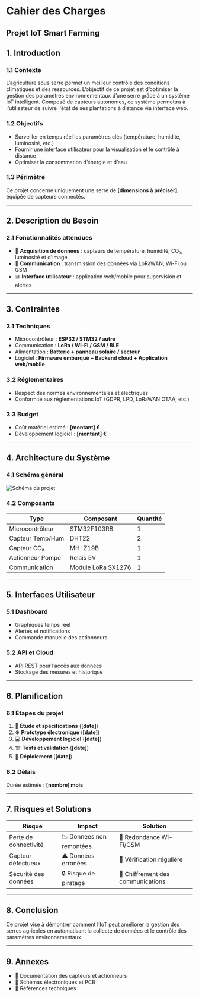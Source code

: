# Cahier des Charges  
## Projet IoT Smart Farming  

## 1. Introduction  
### 1.1 Contexte  
L’agriculture sous serre permet un meilleur contrôle des conditions climatiques et des ressources. L’objectif de ce projet est d’optimiser la gestion des paramètres environnementaux d’une serre grâce à un système IoT intelligent. Composé de capteurs autonomes, ce système permettra à l'utilisateur de suivre l'état de ses plantations à distance via interface web.  

### 1.2 Objectifs  
- Surveiller en temps réel les paramètres clés (température, humidité, luminosité, etc.)  
- Fournir une interface utilisateur pour la visualisation et le contrôle à distance  
- Optimiser la consommation d’énergie et d’eau  

### 1.3 Périmètre  
Ce projet concerne uniquement une serre de **[dimensions à préciser]**, équipée de capteurs connectés.  

---

## 2. Description du Besoin  
### 2.1 Fonctionnalités attendues  
- 📡 **Acquisition de données** : capteurs de température, humidité, CO₂, luminosité et d'image 
- 📲 **Communication** : transmission des données via LoRaWAN, Wi-Fi ou GSM  
- 📊 **Interface utilisateur** : application web/mobile pour supervision et alertes  

---

## 3. Contraintes  
### 3.1 Techniques  
- Microcontrôleur : **ESP32 / STM32 / autre**  
- Communication : **LoRa / Wi-Fi / GSM / BLE**  
- Alimentation : **Batterie + panneau solaire / secteur**  
- Logiciel : **Firmware embarqué + Backend cloud + Application web/mobile**  

### 3.2 Réglementaires  
- Respect des normes environnementales et électriques  
- Conformité aux réglementations IoT (GDPR, LPD, LoRaWAN OTAA, etc.)  

### 3.3 Budget  
- Coût matériel estimé : **[montant] €**  
- Développement logiciel : **[montant] €**  

---

## 4. Architecture du Système  
### 4.1 Schéma général  
![Schéma du projet](docs/ideas/draft.excalidraw)

### 4.2 Composants  
| Type | Composant | Quantité |  
|------|----------|----------|  
| Microcontrôleur | STM32F103RB | 1 |  
| Capteur Temp/Hum | DHT22 | 2 |  
| Capteur CO₂ | MH-Z19B | 1 |  
| Actionneur Pompe | Relais 5V | 1 |  
| Communication | Module LoRa SX1276 | 1 |  

---

## 5. Interfaces Utilisateur  
### 5.1 Dashboard  
- Graphiques temps réel  
- Alertes et notifications  
- Commande manuelle des actionneurs  

### 5.2 API et Cloud  
- API REST pour l’accès aux données  
- Stockage des mesures et historique  

---

## 6. Planification  
### 6.1 Étapes du projet  
1. 📌 **Étude et spécifications** (**[date]**)  
2. ⚙️ **Prototype électronique** (**[date]**)  
3. 💻 **Développement logiciel** (**[date]**)  
4. 🏗 **Tests et validation** (**[date]**)  
5. 🚀 **Déploiement** (**[date]**)  

### 6.2 Délais  
Durée estimée : **[nombre] mois**  

---

## 7. Risques et Solutions  
| Risque | Impact | Solution |  
|--------|--------|----------|  
| Perte de connectivité | 📉 Données non remontées | 📶 Redondance Wi-Fi/GSM |  
| Capteur défectueux | ⚠️ Données erronées | 🔄 Vérification régulière |  
| Sécurité des données | 🔒 Risque de piratage | 🔐 Chiffrement des communications |  

---

## 8. Conclusion  
Ce projet vise à démontrer comment l’IoT peut améliorer la gestion des serres agricoles en automatisant la collecte de données et le contrôle des paramètres environnementaux.  

---

## 9. Annexes  
- 📎 Documentation des capteurs et actionneurs  
- 📎 Schémas électroniques et PCB  
- 📎 Références techniques  

